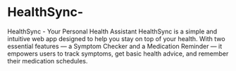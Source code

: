 # HealthSync-
HealthSync - Your Personal Health Assistant HealthSync is a simple and intuitive web app designed to help you stay on top of your health. With two essential features — a Symptom Checker and a Medication Reminder — it empowers users to track symptoms, get basic health advice, and remember their medication schedules.
